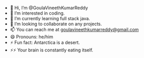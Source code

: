 - 👋 Hi, I’m @GoulaVineethKumarReddy
- 👀 I’m interested in coding.
- 🌱 I’m currently learning full stack java.
- 💞️ I’m looking to collaborate on any projects.
- 📫 You can reach me at goulavineethkumarreddy@gmail.com
- 😄 Pronouns: he/him
- ⚡ Fun fact: Antarctica is a desert.
- ⚡⚡ Your brain is constantly eating itself.

<!---
GoulaVineethKumarReddy/GoulaVineethKumarReddy is a ✨ special ✨ repository because its `README.md` (this file) appears on your GitHub profile.
You can click the Preview link to take a look at your changes.
--->
